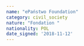 ```yaml
---
name: "ePaństwo Foundation"
category: civil_society
nature: "Fondation "
nationality: POL
date_signed: '2018-11-12'
---
```

    